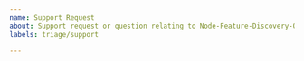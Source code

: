 ```yaml
---
name: Support Request
about: Support request or question relating to Node-Feature-Discovery-Operator
labels: triage/support

---
```


<!--
STOP -- PLEASE READ!

GitHub is not the right place for support requests.

If you're looking for help, check the [troubleshooting guide](https://kubernetes.io/docs/tasks/debug-application-cluster/troubleshooting/)
or our [Mailing list](https://groups.google.com/forum/#!forum/kubernetes-sig-node)

You can also post your question on the [Slack channel](https://kubernetes.slack.com/messages/node-feature-discovery)

If the matter is security related, please disclose it privately via https://kubernetes.io/security/.
-->
